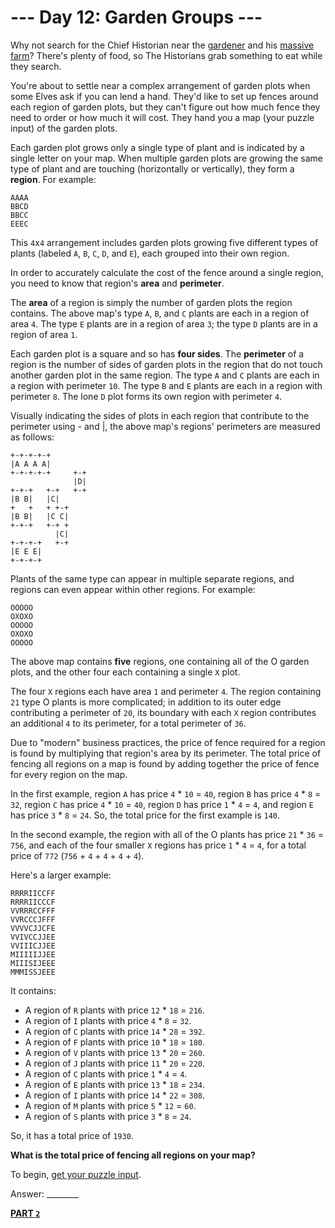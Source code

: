 # --- Day 12: Garden Groups ---

Why not search for the Chief Historian near the [gardener](https://adventofcode.com/2023/day/5) and his [massive farm](https://adventofcode.com/2023/day/21)? There's plenty of food, so The Historians grab something to eat while they search.

You're about to settle near a complex arrangement of garden plots when some Elves ask if you can lend a hand. They'd like to set up fences around each region of garden plots, but they can't figure out how much fence they need to order or how much it will cost. They hand you a map (your puzzle input) of the garden plots.

Each garden plot grows only a single type of plant and is indicated by a single letter on your map. When multiple garden plots are growing the same type of plant and are touching (horizontally or vertically), they form a **region**. For example:


```
AAAA
BBCD
BBCC
EEEC
```


This `4`x`4` arrangement includes garden plots growing five different types of plants (labeled `A`, `B`, `C`, `D`, and `E`), each grouped into their own region.

In order to accurately calculate the cost of the fence around a single region, you need to know that region's **area** and **perimeter**.

The **area** of a region is simply the number of garden plots the region contains. The above map's type `A`, `B`, and `C` plants are each in a region of area `4`. The type `E` plants are in a region of area `3`; the type `D` plants are in a region of area `1`.

Each garden plot is a square and so has **four sides**. The **perimeter** of a region is the number of sides of garden plots in the region that do not touch another garden plot in the same region. The type `A` and `C` plants are each in a region with perimeter `10`. The type `B` and `E` plants are each in a region with perimeter `8`. The lone `D` plot forms its own region with perimeter `4`.

Visually indicating the sides of plots in each region that contribute to the perimeter using - and |, the above map's regions' perimeters are measured as follows:


```
+-+-+-+-+
|A A A A|
+-+-+-+-+     +-+
              |D|
+-+-+   +-+   +-+
|B B|   |C|
+   +   + +-+
|B B|   |C C|
+-+-+   +-+ +
          |C|
+-+-+-+   +-+
|E E E|
+-+-+-+
```


Plants of the same type can appear in multiple separate regions, and regions can even appear within other regions. For example:


```
OOOOO
OXOXO
OOOOO
OXOXO
OOOOO
```


The above map contains **five** regions, one containing all of the O garden plots, and the other four each containing a single `X` plot.

The four `X` regions each have area `1` and perimeter `4`. The region containing `21` type O plants is more complicated; in addition to its outer edge contributing a perimeter of `20`, its boundary with each `X` region contributes an additional `4` to its perimeter, for a total perimeter of `36`.

Due to "modern" business practices, the price of fence required for a region is found by multiplying that region's area by its perimeter. The total price of fencing all regions on a map is found by adding together the price of fence for every region on the map.

In the first example, region `A` has price `4` * `10` = `40`, region `B` has price `4` * `8` = `32`, region `C` has price `4` * `10` = `40`, region `D` has price `1` * `4` = `4`, and region `E` has price `3` * `8` = `24`. So, the total price for the first example is `140`.

In the second example, the region with all of the O plants has price `21` * `36` = `756`, and each of the four smaller `X` regions has price `1` * `4` = `4`, for a total price of `772` (`756` + `4` + `4` + `4` + `4`).

Here's a larger example:


```
RRRRIICCFF
RRRRIICCCF
VVRRRCCFFF
VVRCCCJFFF
VVVVCJJCFE
VVIVCCJJEE
VVIIICJJEE
MIIIIIJJEE
MIIISIJEEE
MMMISSJEEE
```


It contains:

- A region of `R` plants with price `12` * `18` = `216`.
- A region of `I` plants with price `4` * `8` = `32`.
- A region of `C` plants with price `14` * `28` = `392`.
- A region of `F` plants with price `10` * `18` = `180`.
- A region of `V` plants with price `13` * `20` = `260`.
- A region of `J` plants with price `11` * `20` = `220`.
- A region of `C` plants with price `1` * `4` = `4`.
- A region of `E` plants with price `13` * `18` = `234`.
- A region of `I` plants with price `14` * `22` = `308`.
- A region of `M` plants with price `5` * `12` = `60`.
- A region of `S` plants with price `3` * `8` = `24`.

So, it has a total price of `1930`.

**What is the total price of fencing all regions on your map?**

To begin, [get your puzzle input](./challenge_`1`.txt).

Answer: ________

[**PART `2`**](./challenge_`2`.md)
